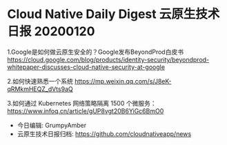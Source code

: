 # Cloud Native Daily Digest 云原生技术日报 20200120
1.Google是如何做云原生安全的？Google发布BeyondProd白皮书
https://cloud.google.com/blog/products/identity-security/beyondprod-whitepaper-discusses-cloud-native-security-at-google

2.如何快速熟悉一个系统 https://mp.weixin.qq.com/s/J8eK-qRMkmHEQZ_dVts9aQ

3.如何通过 Kubernetes 网络策略隔离 1500 个微服务：
https://www.infoq.cn/article/gUP8vgt20B6YiGc6BmO0

* 今日编辑: GrumpyAmber
* 云原生技术日报归档: https://github.com/cloudnativeapp/news
